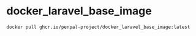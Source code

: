 # docker_laravel_base_image
 
```bash
docker pull ghcr.io/penpal-project/docker_laravel_base_image:latest
```

